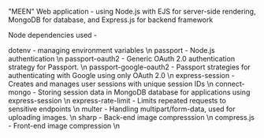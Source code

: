 "MEEN" Web application - using Node.js with EJS for server-side rendering, MongoDB for database, and Express.js for backend framework

Node dependencies used - 

dotenv - managing environment variables \n
passport - Node.js authentication \n
passport-oauth2 - Generic OAuth 2.0 authentication strategy for Passport. \n
passport-google-oauth2 - Passport strategies for authenticating with Google using only OAuth 2.0 \n
express-session - Creates and manages user sessions with unique session IDs \n
connect-mongo - Storing session data in MongoDB database for applications using express-session \n
express-rate-limit -  Limits repeated requests to sensitive endpoints \n
multer - Handling multipart/form-data, used for uploading images. \n
sharp - Back-end image compresssion \n
compress.js - Front-end image compression \n
